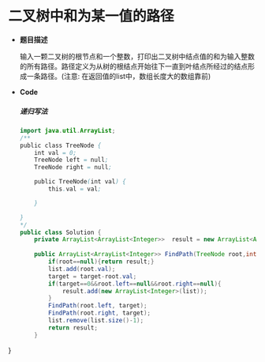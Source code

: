 # 二叉树中和为某一值的路径

* **题目描述**

  输入一颗二叉树的根节点和一个整数，打印出二叉树中结点值的和为输入整数的所有路径。路径定义为从树的根结点开始往下一直到叶结点所经过的结点形成一条路径。(注意: 在返回值的list中，数组长度大的数组靠前)

* **Code**

  ##### 递归写法
  
  ```java
  import java.util.ArrayList;
  /**
  public class TreeNode {
      int val = 0;
      TreeNode left = null;
      TreeNode right = null;
  
      public TreeNode(int val) {
          this.val = val;
  
      }
  
  }
  */
  public class Solution {
      private ArrayList<ArrayList<Integer>>  result = new ArrayList<ArrayList<Integer>>();
      
      public ArrayList<ArrayList<Integer>> FindPath(TreeNode root,int target) {
          if(root==null){return result;}
          list.add(root.val);
          target = target-root.val;
          if(target==0&&root.left==null&&root.right==null){
              result.add(new ArrayList<Integer>(list));
          }
          FindPath(root.left, target);
          FindPath(root.right, target);
          list.remove(list.size()-1);
          return result;
      }
}
  ```
  
  